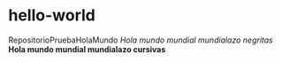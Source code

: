 # hello-world
RepositorioPruebaHolaMundo
*Hola mundo mundial mundialazo negritas*
**Hola mundo mundial mundialazo cursivas**
